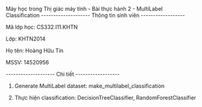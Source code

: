 Máy học trong Thị giác máy tính - Bài thực hành 2 - MultiLabel Classification
-------------------- Thông tin sinh viên ------------------

Mã lớp học: CS332.I11.KHTN

Lớp: KHTN2014

Họ tên: Hoàng Hữu Tín

MSSV: 14520956

-------------------- Chi tiết ------------------

1. Generate MultiLabel dataset: make_multilabel_classification

2. Thực hiện classification: DecisionTreeClassifier, RandomForestClassifier 
